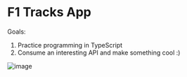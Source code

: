# F1 Tracks App
 
Goals:
1) Practice programming in TypeScript
2) Consume an interesting API and make something cool :)

![image](https://user-images.githubusercontent.com/15087423/111654348-95d3df00-8800-11eb-9773-60fd48e56c01.png)
